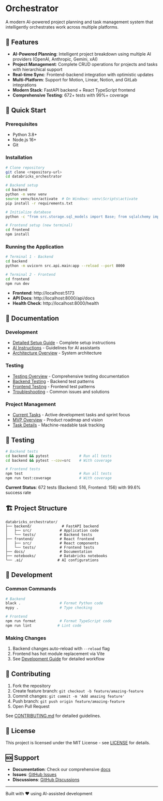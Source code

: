 # Orchestrator

A modern AI-powered project planning and task management system that intelligently orchestrates work across multiple platforms.

## 🚀 Features

- **AI-Powered Planning**: Intelligent project breakdown using multiple AI providers (OpenAI, Anthropic, Gemini, xAI)
- **Project Management**: Complete CRUD operations for projects and tasks with hierarchical support
- **Real-time Sync**: Frontend-backend integration with optimistic updates
- **Multi-Platform**: Support for Motion, Linear, Notion, and GitLab integrations
- **Modern Stack**: FastAPI backend + React TypeScript frontend
- **Comprehensive Testing**: 672+ tests with 99%+ coverage

## 🚀 Quick Start

### Prerequisites
- Python 3.8+
- Node.js 16+
- Git

### Installation

```bash
# Clone repository
git clone <repository-url>
cd databricks_orchestrator

# Backend setup
cd backend
python -m venv venv
source venv/bin/activate  # On Windows: venv\Scripts\activate
pip install -r requirements.txt

# Initialize database
python -c "from src.storage.sql_models import Base; from sqlalchemy import create_engine; engine = create_engine('sqlite:///orchestrator.db'); Base.metadata.create_all(engine)"

# Frontend setup (new terminal)
cd frontend
npm install
```

### Running the Application

```bash
# Terminal 1 - Backend
cd backend
python -m uvicorn src.api.main:app --reload --port 8000

# Terminal 2 - Frontend
cd frontend
npm run dev
```

- **Frontend**: http://localhost:5173
- **API Docs**: http://localhost:8000/api/docs
- **Health Check**: http://localhost:8000/health

## 📖 Documentation

### Development
- [Detailed Setup Guide](docs/development/setup.md) - Complete setup instructions
- [AI Instructions](.ai/ai-instructions.md) - Guidelines for AI assistants
- [Architecture Overview](docs/architecture/overview.md) - System architecture

### Testing
- [Testing Overview](docs/testing.md) - Comprehensive testing documentation
- [Backend Testing](docs/testing/backend-guide.md) - Backend test patterns
- [Frontend Testing](docs/testing/frontend-guide.md) - Frontend test patterns
- [Troubleshooting](docs/testing/troubleshooting.md) - Common issues and solutions

### Project Management
- [Current Tasks](PROJECT.md) - Active development tasks and sprint focus
- [MVP Overview](docs/planning/mvp-overview.md) - Product roadmap and vision
- [Task Details](.ai/tasks/current.yaml) - Machine-readable task tracking

## 🧪 Testing

```bash
# Backend tests
cd backend && pytest              # Run all tests
cd backend && pytest --cov=src    # With coverage

# Frontend tests  
npm test                          # Run all tests
npm run test:coverage             # With coverage
```

**Current Status**: 672 tests (Backend: 516, Frontend: 156) with 99.6% success rate

## 🏗️ Project Structure

```
databricks_orchestrator/
├── backend/              # FastAPI backend
│   ├── src/             # Application code
│   └── tests/           # Backend tests
├── frontend/            # React frontend
│   ├── src/             # React components
│   └── tests/           # Frontend tests
├── docs/                # Documentation
├── notebooks/           # Databricks notebooks
└── .ai/                # AI configurations
```

## 🔧 Development

### Common Commands

```bash
# Backend
black .                  # Format Python code
mypy .                   # Type checking

# Frontend
npm run format           # Format TypeScript code
npm run lint            # Lint code
```

### Making Changes

1. Backend changes auto-reload with `--reload` flag
2. Frontend has hot module replacement via Vite
3. See [Development Guide](docs/development/setup.md) for detailed workflow

## 🤝 Contributing

1. Fork the repository
2. Create feature branch: `git checkout -b feature/amazing-feature`
3. Commit changes: `git commit -m 'Add amazing feature'`
4. Push branch: `git push origin feature/amazing-feature`
5. Open Pull Request

See [CONTRIBUTING.md](CONTRIBUTING.md) for detailed guidelines.

## 📄 License

This project is licensed under the MIT License - see [LICENSE](LICENSE) for details.

## 🆘 Support

- **Documentation**: Check our comprehensive [docs](docs/)
- **Issues**: [GitHub Issues](https://github.com/your-repo/issues)
- **Discussions**: [GitHub Discussions](https://github.com/your-repo/discussions)

---

Built with ❤️ using AI-assisted development

<!-- CI Test: $(date) -->